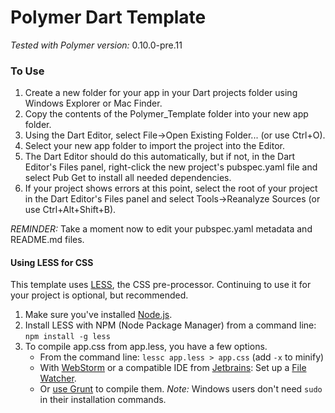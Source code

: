 Polymer Dart Template
======
*Tested with Polymer version:* 0.10.0-pre.11
### To Use
1. Create a new folder for your app in your Dart projects folder using Windows Explorer or Mac Finder.
2. Copy the contents of the Polymer_Template folder into your new app folder.
3. Using the Dart Editor, select File->Open Existing Folder... (or use Ctrl+O).
4. Select your new app folder to import the project into the Editor.
5. The Dart Editor should do this automatically, but if not, in the Dart Editor's Files panel, right-click the new project's pubspec.yaml file and select Pub Get to install all needed dependencies.
6. If your project shows errors at this point, select the root of your project in the Dart Editor's Files panel and select Tools->Reanalyze Sources (or use Ctrl+Alt+Shift+B).

*REMINDER:* Take a moment now to edit your pubspec.yaml metadata and README.md files.

#### Using LESS for CSS
This template uses [LESS](http://lesscss.org), the CSS pre-processor. Continuing to use it for your project is optional, but recommended.

1. Make sure you've installed [Node.js](http://nodejs.org).
2. Install LESS with NPM (Node Package Manager) from a command line: `npm install -g less`
3. To compile app.css from app.less, you have a few options.
    * From the command line: `lessc app.less > app.css` (add `-x` to minify)
    * With [WebStorm](http://www.jetbrains.com/webstorm) or a compatible IDE from [Jetbrains](http://www.jetbrains.com): Set up a [File Watcher](https://www.jetbrains.com/webstorm/webhelp/using-file-watchers.html).
    * Or [use Grunt](http://ericnishio.com/blog/compile-less-files-with-grunt) to compile them. *Note:* Windows users don't need `sudo` in their installation commands.
